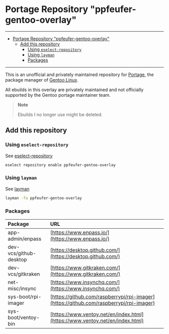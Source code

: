 # Portage Repository "ppfeufer-gentoo-overlay"<a name="portage-repository-ppfeufer-gentoo-overlay"></a>

______________________________________________________________________

<!-- mdformat-toc start --slug=github --maxlevel=6 --minlevel=1 -->

- [Portage Repository "ppfeufer-gentoo-overlay"](#portage-repository-ppfeufer-gentoo-overlay)
  - [Add this repository](#add-this-repository)
    - [Using `eselect-repository`](#using-eselect-repository)
    - [Using `layman`](#using-layman)
    - [Packages](#packages)

<!-- mdformat-toc end -->

______________________________________________________________________

This is an unofficial and privately maintained repository for
[Portage](https://wiki.gentoo.org/wiki/Project:Portage), the
package manager of [Gentoo Linux](https://gentoo.org/).

All ebuilds in this overlay are privately maintained and not
officially supported by the Gentoo portage maintainer team.

> **Note**
>
> Ebuilds I no longer use might be deleted.

## Add this repository<a name="add-this-repository"></a>

### Using `eselect-repository`<a name="using-eselect-repository"></a>

See [eselect-repository]

```bash
eselect repository enable ppfeufer-gentoo-overlay
```

### Using `layman`<a name="using-layman"></a>

See [layman]

```bash
layman -fa ppfeufer-gentoo-overlay
```

### Packages<a name="packages"></a>

| Package                | URL                                                                                    |
| :--------------------- | :------------------------------------------------------------------------------------- |
| app-admin/enpass       | [https://www.enpass.io/](https://www.enpass.io/)                                       |
| dev-vcs/github-desktop | [https://desktop.github.com/](https://desktop.github.com/)                             |
| dev-vcs/gitkraken      | [https://www.gitkraken.com/](https://www.gitkraken.com/)                               |
| net-misc/insync        | [https://www.insynchq.com/](https://www.insynchq.com/)                                 |
| sys-boot/rpi-imager    | [https://github.com/raspberrypi/rpi-imager](https://github.com/raspberrypi/rpi-imager) |
| sys-boot/ventoy-bin    | [https://www.ventoy.net/en/index.html](https://www.ventoy.net/en/index.html)           |

<!-- Links -->

[eselect-repository]: https://wiki.gentoo.org/wiki/Eselect/Repository "Gentoo Wiki: Eselect/Repository"
[layman]: https://wiki.gentoo.org/wiki/Layman "Gentoo Wiki: Layman"
